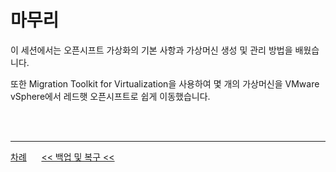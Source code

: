 # 마무리

이 세션에서는 오픈시프트 가상화의 기본 사항과 가상머신 생성 및 관리 방법을 배웠습니다.

또한 Migration Toolkit for Virtualization을 사용하여 몇 개의 가상머신을 VMware vSphere에서 레드햇 오픈시프트로 쉽게 이동했습니다.

<!--br>

다음 QR 코드를 사용하여 설문조사 참여 부탁 드립니다.

<p align="center">
<img src="lab-images/google_form--openshift_vrit_lab--close--1lQJZ.png" title="100px" alt="오픈시프트 가상화 랩 설문조사 - 마무리"></img> <br> 
</p-->
<br>
<br>

------
[차례](../../README.md) &nbsp;&nbsp;&nbsp;&nbsp; [<< 백업 및 복구 <<](./backup_and_restore.md)

